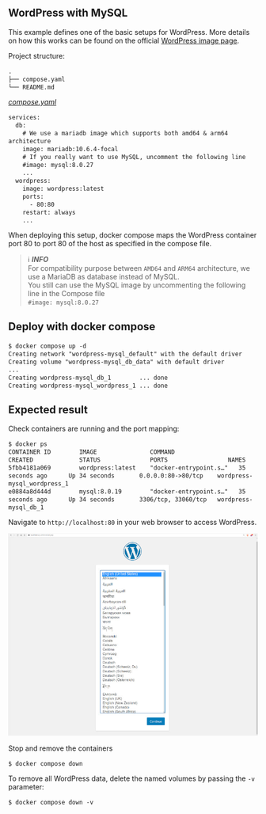 ## WordPress with MySQL
This example defines one of the basic setups for WordPress. More details on how this works can be found on the official [WordPress image page](https://hub.docker.com/_/wordpress).


Project structure:
```
.
├── compose.yaml
└── README.md
```

[_compose.yaml_](compose.yaml)
```
services:
  db:
    # We use a mariadb image which supports both amd64 & arm64 architecture
    image: mariadb:10.6.4-focal
    # If you really want to use MySQL, uncomment the following line
    #image: mysql:8.0.27
    ...
  wordpress:
    image: wordpress:latest
    ports:
      - 80:80
    restart: always
    ...
```

When deploying this setup, docker compose maps the WordPress container port 80 to
port 80 of the host as specified in the compose file.

> ℹ️ **_INFO_**  
> For compatibility purpose between `AMD64` and `ARM64` architecture, we use a MariaDB as database instead of MySQL.  
> You still can use the MySQL image by uncommenting the following line in the Compose file   
> `#image: mysql:8.0.27`

## Deploy with docker compose

```
$ docker compose up -d
Creating network "wordpress-mysql_default" with the default driver
Creating volume "wordpress-mysql_db_data" with default driver
...
Creating wordpress-mysql_db_1        ... done
Creating wordpress-mysql_wordpress_1 ... done
```


## Expected result

Check containers are running and the port mapping:
```
$ docker ps
CONTAINER ID        IMAGE               COMMAND                  CREATED             STATUS              PORTS                 NAMES
5fbb4181a069        wordpress:latest    "docker-entrypoint.s…"   35 seconds ago      Up 34 seconds       0.0.0.0:80->80/tcp    wordpress-mysql_wordpress_1
e0884a8d444d        mysql:8.0.19        "docker-entrypoint.s…"   35 seconds ago      Up 34 seconds       3306/tcp, 33060/tcp   wordpress-mysql_db_1
```

Navigate to `http://localhost:80` in your web browser to access WordPress.

![page](output.jpg)

Stop and remove the containers

```
$ docker compose down
```

To remove all WordPress data, delete the named volumes by passing the `-v` parameter:
```
$ docker compose down -v
```